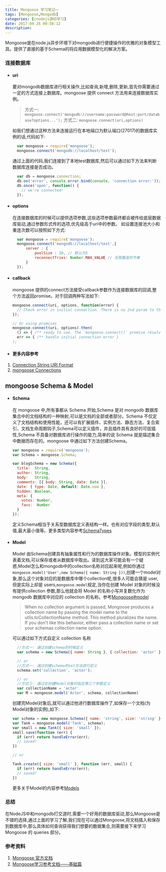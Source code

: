 ```yaml
---
title: Mongoose 学习笔记一
tags: [Mongoose,Mongodb]
categories: [cnodejs源码学习]
date: 2017-04-26 00:50:12
description:
---
```


Mongoose是在node.js异步环境下对mongodb进行便捷操作的优雅的对象模型工具。提供了直接的基于Schema的将应用数据模型化的解决方案。

<!-- more -->
### 连接数据库

* #### uri

  要对mongodb数据库进行相关操作,比如查询,新增,删除,更新,首先你需要通过一定的方式连接上数据库。mongoose 提供 connect 方法用来连接数据库实例。

  > 方式一: ``mongoose.connect('mongodb://username:password@host:port/database?options...');``
    方式二: ``mongoose.connect(uri,options)``

  如我们想通过这种方法来连接运行在本地端口为默认端口(27017)的数据库实例的话,代码如下:

  ```javascript
    var mongoose = require('mongoose');
    mongoose.connect('mongodb://localhost/test');
  ```
  通过上面的代码,我们连接到了本地test数据库,然后可以通过如下方法来判断数据库连接是否成功。

  ```javascript
    var db = mongoose.connection;
    db.on('error', console.error.bind(console, 'connection error:'));
    db.once('open', function() {
      // we're connected!
    });
  ```
* #### options

  在连接数据库的时候可以提供选项参数,这些选项参数最终都会被传给底层数据库驱动,通过参数形式传的选项,优先级高于uri中的参数。
如设置连接池大小和重连次数可以按照如下方式:

  ```javascript
    var mongoose = require('mongoose');
    mongoose.connect('mongodb://localhost/test',{
        server : {
            poolSize : 20, // 默认为5
            reconnectTries: Number.MAX_VALUE // 无限重连的节奏
        }
    });
    ```

* #### callback

  mongoose 提供的connect方法接受callback参数作为连接数据库的回调,整个方法返回promise。对于回调两种写法如下:

    ```javascript
    mongoose.connect(uri, options, function(error) {
      // Check error in initial connection. There is no 2nd param to the callback.
    });

    // Or using promises
    mongoose.connect(uri, options).then(
      () => { /** ready to use. The `mongoose.connect()` promise resolves to undefined. */ },
      err => { /** handle initial connection error }
    );
    ```

* #### 更多内容参考
1. [Connection String URI Format](https://docs.mongodb.com/manual/reference/connection-string/)
2. [mongoose Connections](http://mongoosejs.com/docs/connections.html)


## mongoose Schema & Model

* #### Schema
  在 mongoose 中,所有事都从 Schema 开始,Schema 是对 mongodb 数据库集合中的文档结构的一种映射,可以是文档的全部或者部分。Schema 不仅定义了文档结构和使用性能，还可以有扩展插件、实例方法、静态方法、复合索引、文档生命周期钩子,Schema可以定义插件，并且插件具有良好的可拔插性,Schema 不具备对数据库进行操作的能力,简单的说 Schema 就是描述集合中数据而存在的。mongoose 中通过如下方法创建Schema。

    ```javascript
    var mongoose = require('mongoose');
    var Schema = mongoose.Schema;

    var blogSchema = new Schema({
      title:  String,
      author: String,
      body:   String,
      comments: [{ body: String, date: Date }],
      date: { type: Date, default: Date.now },
      hidden: Boolean,
      meta: {
        votes: Number,
        favs:  Number
      }
    });
   ```

  定义Schema相当于关系型数据库定义表结构一样。也有对应字段的类型,默认值,最大最小值等。更多类型内容参考[SchemaTypes](http://mongoosejs.com/docs/schematypes.html)

* #### Model

  Model 由Schema创建具有抽象属性和行为的数据库操作对象。模型的实例代表着文档,可以保存或者从数据库中取出。读到这大家可能会有一个疑惑,Model怎么和mongodb中的collection名称对应起来呢,例如你通过``mongoose.model('User',new Schema({ name: String }))``,创建一个model对象,那么这个对象对应的是数据库中哪个collection呢,很多人可能会猜是 user, 但是实际上却是 users,``mongoose.model``规定,当你在创建 Model 对象的时候没有提供collection 参数,那么他就会将 Model 的名称小写并复数化作为 mongodb 数据库中对应的 collection 的名称。参考[Mongoose#model](http://mongoosejs.com/docs/api.html#utils_exports.toCollectionName)

  > When no collection argument is passed, Mongoose produces a collection name by passing the model name to the utils.toCollectionName method. This method pluralizes the name. If you don't like this behavior, either pass a collection name or set your schemas collection name option.

  可以通过如下方式自定义 collection 名称

  ```javascript
    //方式一: 通过创建schema的时候定义
    var schema = new Schema({ name: String }, { collection: 'actor' });

    // or
    //方式一: 通过创建schema的set方法进行定义
    schema.set('collection', 'actor');

    // or
    //方式三: 通过在创建Model对象时指定第三个参数定义
    var collectionName = 'actor'
    var M = mongoose.model('Actor', schema, collectionName)
   ```

  创建完Model对象后,就可以通过他进行数据库操作了,如保存一个文档(为Model对象的实例),如下:

    ```javascript
    var schema = new mongoose.Schema({ name: 'string', size: 'string' });
    var Tank = mongoose.model('Tank', schema);
    var small = new Tank({ size: 'small' });
    small.save(function (err) {
      if (err) return handleError(err);
      // saved!
    })

    // or

    Tank.create({ size: 'small' }, function (err, small) {
      if (err) return handleError(err);
      // saved!
    })
    ```

    更多关于Model的内容参考[Models](http://mongoosejs.com/docs/models.html)



### 总结
在NodeJS中和mongodb打交道时,需要一个好用的数据库驱动,那么Mongoose是不错的选择,通过上面的学习了解,我们现在可以通过Mongoose,将文档插入和保存到数据库中,那么具体如何查询获得我们想要的数据集合,则需要接下来学习 Mongoose 的 queries 部分。

### 参考资料

1. [Mongoose 官方文档](http://mongoosejs.com/docs/guide.html)
2. [Mongoose学习参考文档——基础篇](https://cnodejs.org/topic/504b4924e2b84515770103dd)
